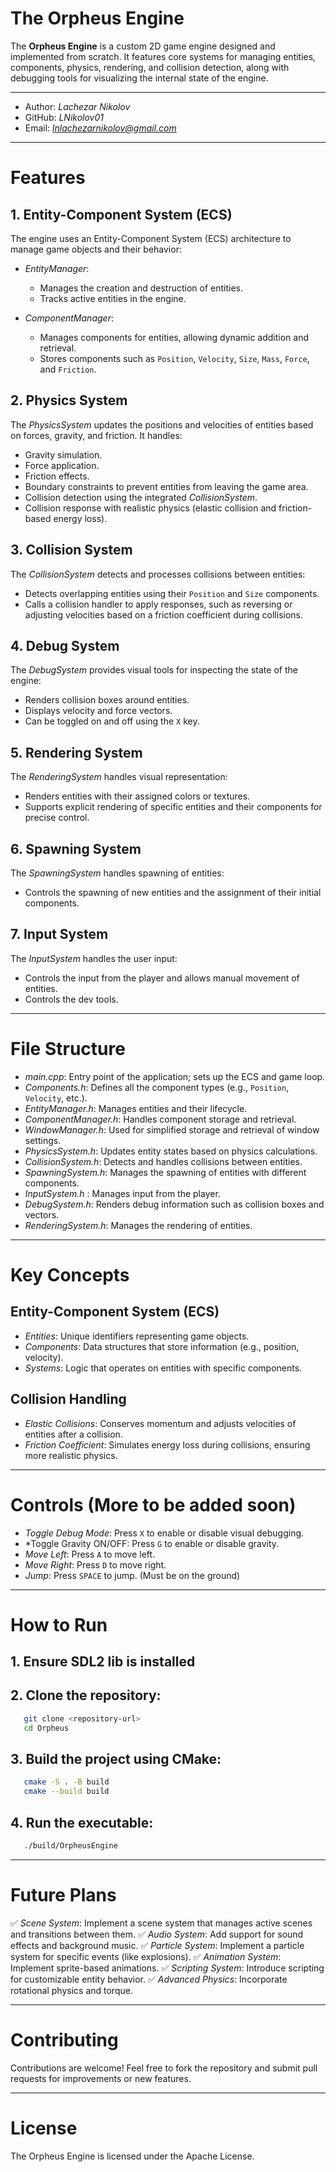# The Orpheus Engine

The **Orpheus Engine** is a custom 2D game engine designed and implemented from scratch. It features core systems for managing entities, components, physics, rendering, and collision detection, along with debugging tools for visualizing the internal state of the engine.

---

- Author: *Lachezar Nikolov*
- GitHub: *LNikolov01*
- Email: *lnlachezarnikolov@gmail.com*

---

# Features

## 1. Entity-Component System (ECS)
The engine uses an Entity-Component System (ECS) architecture to manage game objects and their behavior:

- *EntityManager*:
  - Manages the creation and destruction of entities.
  - Tracks active entities in the engine.

- *ComponentManager*:
  - Manages components for entities, allowing dynamic addition and retrieval.
  - Stores components such as `Position`, `Velocity`, `Size`, `Mass`, `Force`, and `Friction`.

## 2. Physics System
The *PhysicsSystem* updates the positions and velocities of entities based on forces, gravity, and friction. It handles:

- Gravity simulation.
- Force application.
- Friction effects.
- Boundary constraints to prevent entities from leaving the game area.
- Collision detection using the integrated *CollisionSystem*.
- Collision response with realistic physics (elastic collision and friction-based energy loss).

## 3. Collision System
The *CollisionSystem* detects and processes collisions between entities:

- Detects overlapping entities using their `Position` and `Size` components.
- Calls a collision handler to apply responses, such as reversing or adjusting velocities based on a friction coefficient during collisions.

## 4. Debug System
The *DebugSystem* provides visual tools for inspecting the state of the engine:

- Renders collision boxes around entities.
- Displays velocity and force vectors.
- Can be toggled on and off using the `X` key.

## 5. Rendering System
The *RenderingSystem* handles visual representation:

- Renders entities with their assigned colors or textures.
- Supports explicit rendering of specific entities and their components for precise control.

## 6. Spawning System
The *SpawningSystem* handles spawning of entities:

- Controls the spawning of new entities and the assignment of their initial components.

## 7. Input System
The *InputSystem* handles the user input:

- Controls the input from the player and allows manual movement of entities.
- Controls the dev tools.

---

# File Structure

- *main.cpp*: Entry point of the application; sets up the ECS and game loop.
- *Components.h*: Defines all the component types (e.g., `Position`, `Velocity`, etc.).
- *EntityManager.h*: Manages entities and their lifecycle.
- *ComponentManager.h*: Handles component storage and retrieval.
- *WindowManager.h*: Used for simplified storage and retrieval of window settings.
- *PhysicsSystem.h*: Updates entity states based on physics calculations.
- *CollisionSystem.h*: Detects and handles collisions between entities.
- *SpawningSystem.h*: Manages the spawning of entities with different components.
- *InputSystem.h* : Manages input from the player.
- *DebugSystem.h*: Renders debug information such as collision boxes and vectors.
- *RenderingSystem.h*: Manages the rendering of entities.

---

# Key Concepts

## Entity-Component System (ECS)
- *Entities*: Unique identifiers representing game objects.
- *Components*: Data structures that store information (e.g., position, velocity).
- *Systems*: Logic that operates on entities with specific components.

## Collision Handling
- *Elastic Collisions*: Conserves momentum and adjusts velocities of entities after a collision.
- *Friction Coefficient*: Simulates energy loss during collisions, ensuring more realistic physics.

---

# Controls (More to be added soon)

- *Toggle Debug Mode*: Press `X` to enable or disable visual debugging.
- *Toggle Gravity ON/OFF: Press `G` to enable or disable gravity.
- *Move Left*: Press `A` to move left.
- *Move Right*: Press `D` to move right.
- *Jump*: Press `SPACE` to jump. (Must be on the ground)

---

# How to Run

## 1. Ensure SDL2 lib is installed

## 2. Clone the repository:
```bash
   git clone <repository-url>
   cd Orpheus
```

## 3. Build the project using CMake:
```bash
   cmake -S . -B build
   cmake --build build
```

## 4. Run the executable:
```bash
   ./build/OrpheusEngine
```

---

# Future Plans

✅ *Scene System*: Implement a scene system that manages active scenes and transitions between them.
✅ *Audio System*: Add support for sound effects and background music.
✅ *Particle System*: Implement a particle system for specific events (like explosions).
✅ *Animation System*: Implement sprite-based animations.
✅ *Scripting System*: Introduce scripting for customizable entity behavior.
✅ *Advanced Physics*: Incorporate rotational physics and torque.

---

# Contributing

Contributions are welcome! Feel free to fork the repository and submit pull requests for improvements or new features.

---

# License
The Orpheus Engine is licensed under the Apache License.